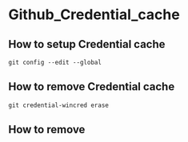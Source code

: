 # Github_Credential_cache

## How to setup Credential cache
    git config --edit --global


## How to remove Credential cache 
    git credential-wincred erase

## How to remove
